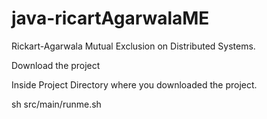 # java-ricartAgarwalaME
Rickart-Agarwala Mutual Exclusion on Distributed Systems.

Download the project

Inside Project Directory where you downloaded the project.

sh src/main/runme.sh
